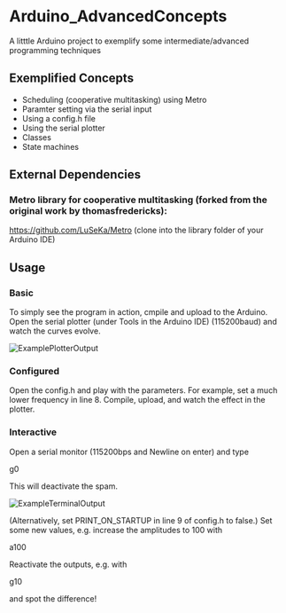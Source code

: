 # Arduino_AdvancedConcepts
A litttle Arduino project to exemplify some intermediate/advanced programming techniques 

## Exemplified Concepts
* Scheduling (cooperative multitasking) using Metro
* Paramter setting via the serial input
* Using a config.h file
* Using the serial plotter
* Classes
* State machines

## External Dependencies

### Metro library for cooperative multitasking (forked from the original work by thomasfredericks):
https://github.com/LuSeKa/Metro (clone into the library folder of your Arduino IDE)

## Usage

### Basic
To simply see the program in action, cmpile and upload to the Arduino. Open the serial plotter (under Tools in the Arduino IDE) (115200baud) and watch the curves evolve.

![ExamplePlotterOutput](https://user-images.githubusercontent.com/8363989/52737905-c287ed80-2fcd-11e9-8855-f86a1aa6ec54.png)

### Configured
Open the config.h and play with the parameters. For example, set a much lower frequency in line 8. Compile, upload, and watch the effect in the plotter.

### Interactive
Open a serial monitor (115200bps and Newline on enter) and type

g0

This will deactivate the spam.

![ExampleTerminalOutput](https://user-images.githubusercontent.com/8363989/52742703-a3db2400-2fd8-11e9-93e0-5cd8025d24f4.png)

(Alternatively, set PRINT_ON_STARTUP in line 9 of config.h to false.)
Set some new values, e.g. increase the amplitudes to 100 with

a100

Reactivate the outputs, e.g. with

g10

and spot the difference!
